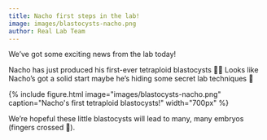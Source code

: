 ```yaml
---
title: Nacho first steps in the lab!
image: images/blastocysts-nacho.png
author: Real Lab Team
---
```


We’ve got some exciting news from the lab today! 

Nacho has just produced his first-ever tetraploid blastocysts 🧬✨ Looks like Nacho’s got a solid start maybe he’s hiding some secret lab techniques 🥷

{%
  include figure.html
  image="images/blastocysts-nacho.png"
  caption="Nacho's first tetraploid blastocysts!"
  width="700px"
%}

We’re hopeful these little blastocysts will lead to many, many embryos (fingers crossed 🤞).
